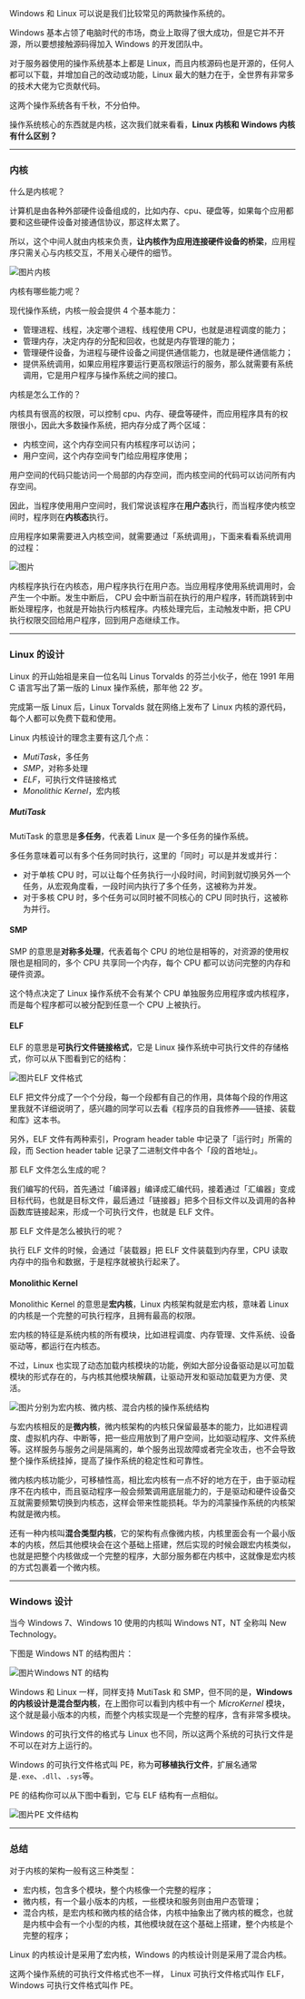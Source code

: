 Windows 和 Linux 可以说是我们比较常见的两款操作系统的。

Windows 基本占领了电脑时代的市场，商业上取得了很大成功，但是它并不开源，所以要想接触源码得加入 Windows 的开发团队中。

对于服务器使用的操作系统基本上都是 Linux，而且内核源码也是开源的，任何人都可以下载，并增加自己的改动或功能，Linux 最大的魅力在于，全世界有非常多的技术大佬为它贡献代码。

这两个操作系统各有千秋，不分伯仲。

操作系统核心的东西就是内核，这次我们就来看看，**Linux 内核和 Windows 内核有什么区别？**

------

### 内核

什么是内核呢？

计算机是由各种外部硬件设备组成的，比如内存、cpu、硬盘等，如果每个应用都要和这些硬件设备对接通信协议，那这样太累了。

所以，这个中间人就由内核来负责，**让内核作为应用连接硬件设备的桥梁**，应用程序只需关心与内核交互，不用关心硬件的细节。

![图片](https://mmbiz.qpic.cn/mmbiz_png/J0g14CUwaZcrrw2Viat1D5a2tKCcAB3p0qjbgAWHPb9cEWoUuvDaX10CNnDlemF2aXiayiauQgYt5EvjA7o6SOTyA/640?wx_fmt=png&tp=webp&wxfrom=5&wx_lazy=1&wx_co=1)内核

内核有哪些能力呢？

现代操作系统，内核一般会提供 4 个基本能力：

- 管理进程、线程，决定哪个进程、线程使用 CPU，也就是进程调度的能力；
- 管理内存，决定内存的分配和回收，也就是内存管理的能力；
- 管理硬件设备，为进程与硬件设备之间提供通信能力，也就是硬件通信能力；
- 提供系统调用，如果应用程序要运行更高权限运行的服务，那么就需要有系统调用，它是用户程序与操作系统之间的接口。

内核是怎么工作的？

内核具有很高的权限，可以控制 cpu、内存、硬盘等硬件，而应用程序具有的权限很小，因此大多数操作系统，把内存分成了两个区域：

- 内核空间，这个内存空间只有内核程序可以访问；
- 用户空间，这个内存空间专门给应用程序使用；

用户空间的代码只能访问一个局部的内存空间，而内核空间的代码可以访问所有内存空间。

因此，当程序使用用户空间时，我们常说该程序在**用户态**执行，而当程序使内核空间时，程序则在**内核态**执行。

应用程序如果需要进入内核空间，就需要通过「系统调用」，下面来看看系统调用的过程：

![图片](https://mmbiz.qpic.cn/mmbiz_png/J0g14CUwaZcrrw2Viat1D5a2tKCcAB3p0hcAZKpCmyhL3qiaPQnnruHun1XIxzlTgEWNh8zbOh50erGCPVyGcibhg/640?wx_fmt=png&tp=webp&wxfrom=5&wx_lazy=1&wx_co=1)

内核程序执行在内核态，用户程序执行在用户态。当应用程序使用系统调用时，会产生一个中断。发生中断后， CPU 会中断当前在执行的用户程序，转而跳转到中断处理程序，也就是开始执行内核程序。内核处理完后，主动触发中断，把 CPU 执行权限交回给用户程序，回到用户态继续工作。

------

### Linux 的设计

Linux 的开山始祖是来自一位名叫 Linus Torvalds 的芬兰小伙子，他在 1991 年用 C 语言写出了第一版的 Linux 操作系统，那年他 22 岁。

完成第一版 Linux 后，Linux Torvalds 就在网络上发布了 Linux 内核的源代码，每个人都可以免费下载和使用。

Linux 内核设计的理念主要有这几个点：

- *MutiTask*，多任务
- *SMP*，对称多处理
- *ELF*，可执行文件链接格式
- *Monolithic Kernel*，宏内核

##### MutiTask

MutiTask 的意思是**多任务**，代表着 Linux 是一个多任务的操作系统。

多任务意味着可以有多个任务同时执行，这里的「同时」可以是并发或并行：

- 对于单核 CPU 时，可以让每个任务执行一小段时间，时间到就切换另外一个任务，从宏观角度看，一段时间内执行了多个任务，这被称为并发。
- 对于多核 CPU 时，多个任务可以同时被不同核心的 CPU 同时执行，这被称为并行。

#### SMP

SMP 的意思是**对称多处理**，代表着每个 CPU 的地位是相等的，对资源的使用权限也是相同的，多个 CPU 共享同一个内存，每个 CPU 都可以访问完整的内存和硬件资源。

这个特点决定了 Linux 操作系统不会有某个 CPU 单独服务应用程序或内核程序，而是每个程序都可以被分配到任意一个 CPU 上被执行。

#### ELF

ELF 的意思是**可执行文件链接格式**，它是 Linux 操作系统中可执行文件的存储格式，你可以从下图看到它的结构：

![图片](https://mmbiz.qpic.cn/mmbiz_png/J0g14CUwaZcrrw2Viat1D5a2tKCcAB3p0vHAUo8ox1uibTKW9cDcaLEun47TwW3hsRwxib1qqxsVhpoHoNsicMNFwg/640?wx_fmt=png&tp=webp&wxfrom=5&wx_lazy=1&wx_co=1)ELF 文件格式

ELF 把文件分成了一个个分段，每一个段都有自己的作用，具体每个段的作用这里我就不详细说明了，感兴趣的同学可以去看《程序员的自我修养——链接、装载和库》这本书。

另外，ELF 文件有两种索引，Program header table 中记录了「运行时」所需的段，而 Section header table 记录了二进制文件中各个「段的首地址」。

那 ELF 文件怎么生成的呢？

我们编写的代码，首先通过「编译器」编译成汇编代码，接着通过「汇编器」变成目标代码，也就是目标文件，最后通过「链接器」把多个目标文件以及调用的各种函数库链接起来，形成一个可执行文件，也就是 ELF 文件。

那 ELF 文件是怎么被执行的呢？

执行 ELF 文件的时候，会通过「装载器」把 ELF 文件装载到内存里，CPU 读取内存中的指令和数据，于是程序就被执行起来了。

#### Monolithic Kernel

Monolithic Kernel 的意思是**宏内核**，Linux 内核架构就是宏内核，意味着 Linux 的内核是一个完整的可执行程序，且拥有最高的权限。

宏内核的特征是系统内核的所有模块，比如进程调度、内存管理、文件系统、设备驱动等，都运行在内核态。

不过，Linux 也实现了动态加载内核模块的功能，例如大部分设备驱动是以可加载模块的形式存在的，与内核其他模块解藕，让驱动开发和驱动加载更为方便、灵活。

![图片](https://mmbiz.qpic.cn/mmbiz_png/J0g14CUwaZcrrw2Viat1D5a2tKCcAB3p02ZSY6fQO7ianicLapYIojqMjDgEdoAulMyt2rE5P2MUwic9On4sJrVIicw/640?wx_fmt=png&tp=webp&wxfrom=5&wx_lazy=1&wx_co=1)分别为宏内核、微内核、混合内核的操作系统结构

与宏内核相反的是**微内核**，微内核架构的内核只保留最基本的能力，比如进程调度、虚拟机内存、中断等，把一些应用放到了用户空间，比如驱动程序、文件系统等。这样服务与服务之间是隔离的，单个服务出现故障或者完全攻击，也不会导致整个操作系统挂掉，提高了操作系统的稳定性和可靠性。 

微内核内核功能少，可移植性高，相比宏内核有一点不好的地方在于，由于驱动程序不在内核中，而且驱动程序一般会频繁调用底层能力的，于是驱动和硬件设备交互就需要频繁切换到内核态，这样会带来性能损耗。华为的鸿蒙操作系统的内核架构就是微内核。

还有一种内核叫**混合类型内核**，它的架构有点像微内核，内核里面会有一个最小版本的内核，然后其他模块会在这个基础上搭建，然后实现的时候会跟宏内核类似，也就是把整个内核做成一个完整的程序，大部分服务都在内核中，这就像是宏内核的方式包裹着一个微内核。

------

### Windows 设计

当今 Windows 7、Windows 10 使用的内核叫 Windows NT，NT 全称叫 New Technology。

下图是 Windows NT 的结构图片：

![图片](https://mmbiz.qpic.cn/mmbiz_png/J0g14CUwaZcrrw2Viat1D5a2tKCcAB3p0Ed1mIsTc33tCGRzZL6HNQUuFJ5qoBrZJddyianKmWBUhGPNK3o2S1Lg/640?wx_fmt=png&tp=webp&wxfrom=5&wx_lazy=1&wx_co=1)Windows NT 的结构

Windows 和 Linux 一样，同样支持 MutiTask 和 SMP，但不同的是，**Windows 的内核设计是混合型内核**，在上图你可以看到内核中有一个 *MicroKernel* 模块，这个就是最小版本的内核，而整个内核实现是一个完整的程序，含有非常多模块。

Windows 的可执行文件的格式与 Linux 也不同，所以这两个系统的可执行文件是不可以在对方上运行的。

Windows 的可执行文件格式叫 PE，称为**可移植执行文件**，扩展名通常是`.exe`、`.dll`、`.sys`等。

PE 的结构你可以从下图中看到，它与 ELF 结构有一点相似。

![图片](https://mmbiz.qpic.cn/mmbiz_png/J0g14CUwaZcrrw2Viat1D5a2tKCcAB3p0fzhVt7icxIia1rTytl7EZxLD8w6YB6xSFxgdIfqjHVNyE9RyVPgSY7sg/640?wx_fmt=png&tp=webp&wxfrom=5&wx_lazy=1&wx_co=1)PE 文件结构

------

### 总结

对于内核的架构一般有这三种类型：

- 宏内核，包含多个模块，整个内核像一个完整的程序；
- 微内核，有一个最小版本的内核，一些模块和服务则由用户态管理；
- 混合内核，是宏内核和微内核的结合体，内核中抽象出了微内核的概念，也就是内核中会有一个小型的内核，其他模块就在这个基础上搭建，整个内核是个完整的程序；

Linux 的内核设计是采用了宏内核，Windows 的内核设计则是采用了混合内核。

这两个操作系统的可执行文件格式也不一样， Linux 可执行文件格式叫作 ELF，Windows 可执行文件格式叫作 PE。
